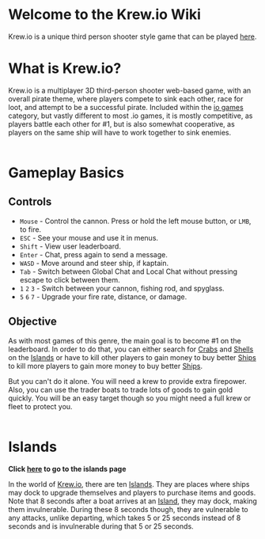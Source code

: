# Welcome to the Krew.io Wiki
Krew.io is a unique third person shooter style game that can be played [here](https://krew.io).


# What is Krew.io?
Krew.io is a multiplayer 3D third-person shooter web-based game, with an overall pirate theme, where players compete to sink each other, race for loot, and attempt to be a successful pirate. Included within the [io games](https://iogames.space) category, but vastly different to most .io games, it is mostly competitive, as players battle each other for #1, but is also somewhat cooperative, as players on the same ship will have to work together to sink enemies.
<br><br>

# Gameplay Basics

## Controls
* `Mouse` -  Control the cannon. Press or hold the left mouse button, or `LMB`, to fire.
* `ESC` - See your mouse and use it in menus.
* `Shift` - View user leaderboard.
* `Enter` - Chat, press again to send a message.
* `WASD` - Move around and steer ship, if kaptain.
* `Tab` - Switch between Global Chat and Local Chat without pressing escape to click between them.
* `1` `2` `3` - Switch between your cannon, fishing rod, and spyglass.
* `5` `6` `7` - Upgrade your fire rate, distance, or damage.

## Objective
As with most games of this genre, the main goal is to become #1 on the leaderboard. In order to do that, you can either search for [Crabs](/pickups/crabs.md) and [Shells](/pickups/shells.md) on the [Islands](/islands.md) or have to kill other players to gain money to buy better [Ships](/ships.md) to kill more players to gain more money to buy better [Ships](/ships.md).

But you can't do it alone. You will need a krew to provide extra firepower. Also, you can use the trader boats to trade lots of goods to gain gold quickly. You will be an easy target though so you might need a full krew or fleet to protect you. 
<br><br>

# Islands 

**Click [here](/islands.md) to go to the islands page**

In the world of [Krew.io](https://krew.io), there are ten [Islands](/islands.md). They are places where ships may dock to upgrade themselves and players to purchase items and goods. Note that 8 seconds after a boat arrives at an [Island](/islands.md), they may dock, making them invulnerable. During these 8 seconds though, they are vulnerable to any attacks, unlike departing, which takes 5 or 25 seconds instead of 8 seconds and is invulnerable during that 5 or 25 seconds.
